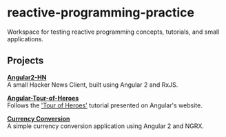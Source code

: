 # reactive-programming-practice
Workspace for testing reactive programming concepts, tutorials, and small applications.


## Projects

**[Angular2-HN](/angular2-hn)**  
A small Hacker News Client, built using Angular 2 and RxJS.

**[Angular-Tour-of-Heroes](/angular-tour-of-heroes)**  
Follows the ['Tour of Heroes'](https://angular.io/tutorial) tutorial presented on Angular's website.

**[Currency Conversion](/currency-conversion)**  
A simple currency conversion application using Angular 2 and NGRX.

